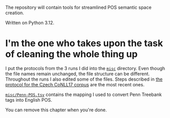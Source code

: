 The repository will contain tools for streamlined POS semantic space creation.

Written on Python 3.12.

# I'm the one who takes upon the task of cleaning the whole thing up

I put the protocols from the 3 runs I did into the [`misc`](misc) directory. Even though the file names remain unchanged, the file structure can be different. Throughout the runs I also edited some of the files. Steps described in [the protocol for the Czech CoNLL17 corpus](misc/protocol-cz-conll17.md) are the most recent ones.

[`misc/Penn-POS.tsv`](misc/Penn-POS.tsv) contains the mapping I used to convert Penn Treebank tags into English POS.

You can remove this chapter when you're done.
